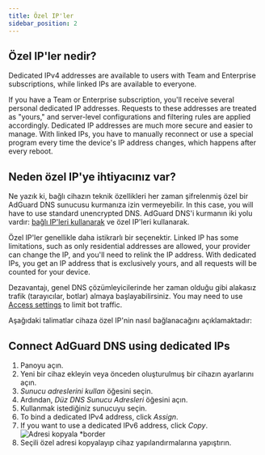 ```yaml
---
title: Özel IP'ler
sidebar_position: 2
---
```


## Özel IP'ler nedir?

Dedicated IPv4 addresses are available to users with Team and Enterprise subscriptions, while linked IPs are available to everyone.

If you have a Team or Enterprise subscription, you'll receive several personal dedicated IP addresses. Requests to these addresses are treated as "yours," and server-level configurations and filtering rules are applied accordingly. Dedicated IP addresses are much more secure and easier to manage. With linked IPs, you have to manually reconnect or use a special program every time the device's IP address changes, which happens after every reboot.

## Neden özel IP'ye ihtiyacınız var?

Ne yazık ki, bağlı cihazın teknik özellikleri her zaman şifrelenmiş özel bir AdGuard DNS sunucusu kurmanıza izin vermeyebilir. In this case, you will have to use standard unencrypted DNS. AdGuard DNS'i kurmanın iki yolu vardır: [bağlı IP'leri kullanarak](/private-dns/connect-devices/other-options/linked-ip.md) ve özel IP'leri kullanarak.

Özel IP'ler genellikle daha istikrarlı bir seçenektir. Linked IP has some limitations, such as only residential addresses are allowed, your provider can change the IP, and you'll need to relink the IP address. With dedicated IPs, you get an IP address that is exclusively yours, and all requests will be counted for your device.

Dezavantajı, genel DNS çözümleyicilerinde her zaman olduğu gibi alakasız trafik (tarayıcılar, botlar) almaya başlayabilirsiniz. You may need to use [Access settings](/private-dns/server-and-settings/access.md) to limit bot traffic.

Aşağıdaki talimatlar cihaza özel IP'nin nasıl bağlanacağını açıklamaktadır:

## Connect AdGuard DNS using dedicated IPs

1. Panoyu açın.
2. Yeni bir cihaz ekleyin veya önceden oluşturulmuş bir cihazın ayarlarını açın.
3. _Sunucu adreslerini kullan_ öğesini seçin.
4. Ardından, _Düz DNS Sunucu Adresleri_ öğesini açın.
5. Kullanmak istediğiniz sunucuyu seçin.
6. To bind a dedicated IPv4 address, click _Assign_.
7. If you want to use a dedicated IPv6 address, click _Copy_.
   ![Adresi kopyala \*border](https://cdn.adtidy.org/content/kb/dns/private/new_dns/connect/dedicated_step7.png)
8. Seçili özel adresi kopyalayıp cihaz yapılandırmalarına yapıştırın.
